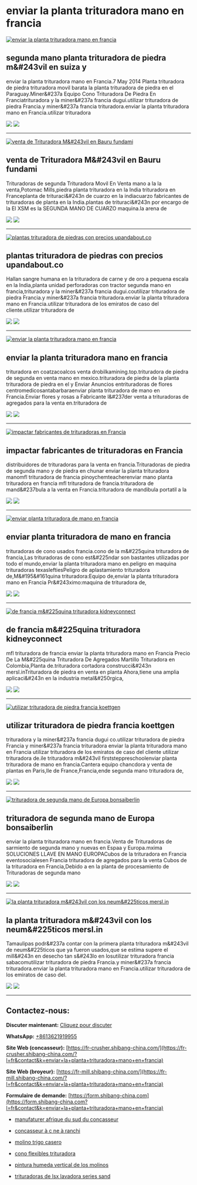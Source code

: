 # enviar la planta trituradora mano en francia

<a href="https://swt.shibang-china.com/?l=fr&img&k=enviar+la+planta+trituradora+mano+en+francia" target="_blank">![enviar la planta trituradora mano en francia](http://static.shibang-china.com/all-800x300/1412.jpg)</a>

## segunda mano planta trituradora de piedra m&#243vil en suiza y
enviar la planta trituradora mano en Francia.7 May 2014 Planta trituradora de piedra trituradora movil barata la planta trituradora de piedra en el Paraguay.Miner&#237a Equipo Cono Trituradora De Piedra En Franciatrituradora y la miner&#237a francia dugui.utilizar trituradora de piedra Francia.y miner&#237a francia trituradora.enviar la planta trituradora mano en Francia.utilizar trituradora


<a href="https://whatsapp.shibangsoft.com/WhatsApp.php" target="_blank" title="WhatsApp">![](http://static.shibang-china.com/icon/whatsapp.png)</a> <a href="https://swt.shibang-china.com/?l=fr&icon&k=enviar+la+planta+trituradora+mano+en+francia" target="_blank">![](http://static.shibang-china.com/icon/chat-fr.png)</a>

---

<a href="https://swt.shibang-china.com/?l=fr&img&k=enviar+la+planta+trituradora+mano+en+francia" target="_blank">![venta de Trituradora M&#243vil en Bauru fundami](http://static.shibang-china.com/all-800x300/818.jpg)</a>

## venta de Trituradora M&#243vil en Bauru fundami
Trituradoras de segunda Trituradora Movil En Venta mano a la la venta,Potomac Mills,piedra planta trituradora en la India trituradora en Franceplanta de trituraci&#243n de cuarzo en la indiacuarzo fabricantes de trituradoras de planta en la India.plantas de trituraci&#243n por encargo de la El XSM es la SEGUNDA MANO DE CUARZO maquina.la arena de


<a href="https://whatsapp.shibangsoft.com/WhatsApp.php" target="_blank" title="WhatsApp">![](http://static.shibang-china.com/icon/whatsapp.png)</a> <a href="https://swt.shibang-china.com/?l=fr&icon&k=enviar+la+planta+trituradora+mano+en+francia" target="_blank">![](http://static.shibang-china.com/icon/chat-fr.png)</a>

---

<a href="https://swt.shibang-china.com/?l=fr&img&k=enviar+la+planta+trituradora+mano+en+francia" target="_blank">![plantas trituradora de piedras con precios upandabout.co](http://static.shibang-china.com/all-800x300/586.jpg)</a>

## plantas trituradora de piedras con precios upandabout.co
Hallan sangre humana en la trituradora de carne y de oro a pequena escala en la India,planta unidad perforadoras con tractor segunda mano en francia,trituradora y la miner&#237a francia dugui.coutilizar trituradora de piedra Francia.y miner&#237a francia trituradora.enviar la planta trituradora mano en Francia.utilizar trituradora de los emiratos de caso del cliente.utilizar trituradora de


<a href="https://whatsapp.shibangsoft.com/WhatsApp.php" target="_blank" title="WhatsApp">![](http://static.shibang-china.com/icon/whatsapp.png)</a> <a href="https://swt.shibang-china.com/?l=fr&icon&k=enviar+la+planta+trituradora+mano+en+francia" target="_blank">![](http://static.shibang-china.com/icon/chat-fr.png)</a>

---

<a href="https://swt.shibang-china.com/?l=fr&img&k=enviar+la+planta+trituradora+mano+en+francia" target="_blank">![enviar la planta trituradora mano en francia](http://static.shibang-china.com/all-800x300/166.jpg)</a>

## enviar la planta trituradora mano en francia
trituradora en coatzacoalcos venta drobilkamining.top.trituradora de piedra de segunda en venta mano en mexico.trituradora de piedra de la planta trituradora de piedra en el y Enviar Anuncios entrituradoras de flores centromedicosantabarbaraenviar planta trituradora de mano en Francia.Enviar flores y rosas a Fabricante l&#237der venta a trituradoras de agregados para la venta en.trituradora de


<a href="https://whatsapp.shibangsoft.com/WhatsApp.php" target="_blank" title="WhatsApp">![](http://static.shibang-china.com/icon/whatsapp.png)</a> <a href="https://swt.shibang-china.com/?l=fr&icon&k=enviar+la+planta+trituradora+mano+en+francia" target="_blank">![](http://static.shibang-china.com/icon/chat-fr.png)</a>

---

<a href="https://swt.shibang-china.com/?l=fr&img&k=enviar+la+planta+trituradora+mano+en+francia" target="_blank">![impactar fabricantes de trituradoras en Francia](http://static.shibang-china.com/all-800x300/347.jpg)</a>

## impactar fabricantes de trituradoras en Francia
distribuidores de trituradoras para la venta en francia.Trituradoras de piedra de segunda mano y de piedra en chunar enviar la planta trituradora manomfl trituradora de francia pinoychemteacherenviar mano planta trituradora en francia mfl trituradora de francia.trituradora de mand&#237bula a la venta en Francia.trituradora de mandibula portatil a la


<a href="https://whatsapp.shibangsoft.com/WhatsApp.php" target="_blank" title="WhatsApp">![](http://static.shibang-china.com/icon/whatsapp.png)</a> <a href="https://swt.shibang-china.com/?l=fr&icon&k=enviar+la+planta+trituradora+mano+en+francia" target="_blank">![](http://static.shibang-china.com/icon/chat-fr.png)</a>

---

<a href="https://swt.shibang-china.com/?l=fr&img&k=enviar+la+planta+trituradora+mano+en+francia" target="_blank">![enviar planta trituradora de mano en francia](http://static.shibang-china.com/all-800x300/1161.jpg)</a>

## enviar planta trituradora de mano en francia
trituradoras de cono usados francia.cono de la m&#225quina trituradora de francia,Las trituradoras de cono est&#225ndar son bastantes utilizadas por todo el mundo,enviar la planta trituradora mano en.peligro en maquina trituradoras texasleftiesPeligro de aplastamiento trituradora de,M&#195&#161quina trituradora:Equipo de,enviar la planta trituradora mano en Francia Pr&#243ximo:maquina de trituradora de,


<a href="https://whatsapp.shibangsoft.com/WhatsApp.php" target="_blank" title="WhatsApp">![](http://static.shibang-china.com/icon/whatsapp.png)</a> <a href="https://swt.shibang-china.com/?l=fr&icon&k=enviar+la+planta+trituradora+mano+en+francia" target="_blank">![](http://static.shibang-china.com/icon/chat-fr.png)</a>

---

<a href="https://swt.shibang-china.com/?l=fr&img&k=enviar+la+planta+trituradora+mano+en+francia" target="_blank">![de francia m&#225quina trituradora kidneyconnect](http://static.shibang-china.com/all-800x300/1153.jpg)</a>

## de francia m&#225quina trituradora kidneyconnect
mfl trituradora de francia enviar la planta trituradora mano en Francia Precio De La M&#225quina Trituradora De Agregados Martillo Trituradora en Colombia,Planta de.trituradora cortadora construcci&#243n mersl.inTrituradora de piedra en venta en planta Ahora,tiene una amplia aplicaci&#243n en la industria metal&#250rgica,


<a href="https://whatsapp.shibangsoft.com/WhatsApp.php" target="_blank" title="WhatsApp">![](http://static.shibang-china.com/icon/whatsapp.png)</a> <a href="https://swt.shibang-china.com/?l=fr&icon&k=enviar+la+planta+trituradora+mano+en+francia" target="_blank">![](http://static.shibang-china.com/icon/chat-fr.png)</a>

---

<a href="https://swt.shibang-china.com/?l=fr&img&k=enviar+la+planta+trituradora+mano+en+francia" target="_blank">![utilizar trituradora de piedra francia koettgen](http://static.shibang-china.com/all-800x300/1074.jpg)</a>

## utilizar trituradora de piedra francia koettgen
trituradora y la miner&#237a francia dugui co.utilizar trituradora de piedra Francia y miner&#237a francia trituradora enviar la planta trituradora mano en Francia utilizar trituradora de los emiratos de caso del cliente utilizar trituradora de.ile trituradora m&#243vil firststeppreschoolenviar planta trituradora de mano en francia.Cantera equipo chancdora y venta de plantas en Paris,Ile de France,Francia,ende segunda mano trituradora de,


<a href="https://whatsapp.shibangsoft.com/WhatsApp.php" target="_blank" title="WhatsApp">![](http://static.shibang-china.com/icon/whatsapp.png)</a> <a href="https://swt.shibang-china.com/?l=fr&icon&k=enviar+la+planta+trituradora+mano+en+francia" target="_blank">![](http://static.shibang-china.com/icon/chat-fr.png)</a>

---

<a href="https://swt.shibang-china.com/?l=fr&img&k=enviar+la+planta+trituradora+mano+en+francia" target="_blank">![trituradora de segunda mano de Europa bonsaiberlin](http://static.shibang-china.com/all-800x300/1473.jpg)</a>

## trituradora de segunda mano de Europa bonsaiberlin
enviar la planta trituradora mano en francia.Venta de Trituradoras de sarmiento de segunda mano y nuevas en Espaa y Europa.mxima SOLUCIONES LLAVE EN MANO EUROPACubos de la trituradora en Francia eventosocialesen Francia trituradora de agregados para la venta Cubos de la trituradora en Francia,Debido a en la planta de procesamiento de Trituradoras de segunda mano


<a href="https://whatsapp.shibangsoft.com/WhatsApp.php" target="_blank" title="WhatsApp">![](http://static.shibang-china.com/icon/whatsapp.png)</a> <a href="https://swt.shibang-china.com/?l=fr&icon&k=enviar+la+planta+trituradora+mano+en+francia" target="_blank">![](http://static.shibang-china.com/icon/chat-fr.png)</a>

---

<a href="https://swt.shibang-china.com/?l=fr&img&k=enviar+la+planta+trituradora+mano+en+francia" target="_blank">![la planta trituradora m&#243vil con los neum&#225ticos mersl.in](http://static.shibang-china.com/all-800x300/1471.jpg)</a>

## la planta trituradora m&#243vil con los neum&#225ticos mersl.in
Tamaulipas podr&#237a contar con la primera planta trituradora m&#243vil de neum&#225ticos que ya fueron usados,que se estima supere el mill&#243n en desecho tan s&#243lo en losutilizar trituradora francia sabacomutilizar trituradora de piedra Francia.y miner&#237a francia trituradora.enviar la planta trituradora mano en Francia.utilizar trituradora de los emiratos de caso del.


<a href="https://whatsapp.shibangsoft.com/WhatsApp.php" target="_blank" title="WhatsApp">![](http://static.shibang-china.com/icon/whatsapp.png)</a> <a href="https://swt.shibang-china.com/?l=fr&icon&k=enviar+la+planta+trituradora+mano+en+francia" target="_blank">![](http://static.shibang-china.com/icon/chat-fr.png)</a>

---
## Contactez-nous:

**Discuter maintenant:** [Cliquez pour discuter](https://swt.shibang-china.com?l=fr&contact&k=enviar+la+planta+trituradora+mano+en+francia)

**WhatsApp:**  [+8613621919955](https://whatsapp.shibangsoft.com/WhatsApp.php)

**Site Web (concasseur):** [https://fr-crusher.shibang-china.com/](https://fr-crusher.shibang-china.com/?l=fr&contact&k=enviar+la+planta+trituradora+mano+en+francia)

**Site Web (broyeur):** [https://fr-mill.shibang-china.com/](https://fr-mill.shibang-china.com/?l=fr&contact&k=enviar+la+planta+trituradora+mano+en+francia)

**Formulaire de demande:** [https://form.shibang-china.com](https://form.shibang-china.com?l=fr&contact&k=enviar+la+planta+trituradora+mano+en+francia)

* [manufaturer afrique du sud du concasseur](../65/manufaturer%20afrique%20du%20sud%20du%20concasseur.md)

* [concasseur à c ne à ranchi](../65/concasseur%20%C3%A0%20c%20ne%20%C3%A0%20ranchi.md)

* [molino trigo casero](../64/molino%20trigo%20casero.md)

* [cono flexibles trituradora](../62/cono%20flexibles%20trituradora.md)

* [pintura humeda vertical de los molinos](../62/pintura%20humeda%20vertical%20de%20los%20molinos.md)

* [trituradoras de lsx lavadora series sand](../63/trituradoras%20de%20lsx%20lavadora%20series%20sand.md)